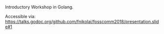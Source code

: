 Introductory Workshop in Golang.


Accessible via: https://talks.godoc.org/github.com/fnikolai/fosscomm2018/presentation.slide#1
